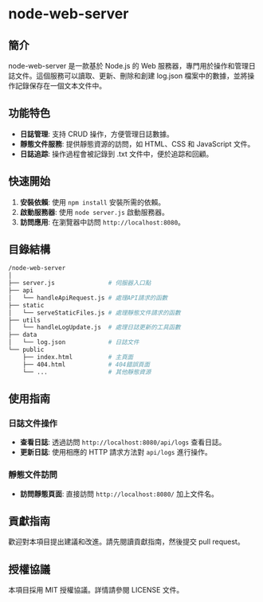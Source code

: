 # node-web-server

## 簡介

node-web-server 是一款基於 Node.js 的 Web 服務器，專門用於操作和管理日誌文件。這個服務可以讀取、更新、刪除和創建 log.json 檔案中的數據，並將操作記錄保存在一個文本文件中。

## 功能特色

- **日誌管理**: 支持 CRUD 操作，方便管理日誌數據。
- **靜態文件服務**: 提供靜態資源的訪問，如 HTML、CSS 和 JavaScript 文件。
- **日誌追踪**: 操作過程會被記錄到 .txt 文件中，便於追踪和回顧。

## 快速開始

1. **安裝依賴**: 使用 `npm install` 安裝所需的依賴。
2. **啟動服務器**: 使用 `node server.js` 啟動服務器。
3. **訪問應用**: 在瀏覽器中訪問 `http://localhost:8080`。

## 目錄結構

```bash
/node-web-server
│
├── server.js               # 伺服器入口點
├── api
│   └── handleApiRequest.js # 處理API請求的函數
├── static
│   └── serveStaticFiles.js # 處理靜態文件請求的函數
├── utils
│   └── handleLogUpdate.js  # 處理日誌更新的工具函數
├── data
│   └── log.json            # 日誌文件
└── public
    ├── index.html          # 主頁面
    ├── 404.html            # 404錯誤頁面
    └── ...                 # 其他靜態資源
```

## 使用指南

### 日誌文件操作

- **查看日誌**: 透過訪問 `http://localhost:8080/api/logs` 查看日誌。
- **更新日誌**: 使用相應的 HTTP 請求方法對 `api/logs` 進行操作。

### 靜態文件訪問

- **訪問靜態頁面**: 直接訪問 `http://localhost:8080/` 加上文件名。

## 貢獻指南

歡迎對本項目提出建議和改進。請先閱讀貢獻指南，然後提交 pull request。

## 授權協議

本項目採用 MIT 授權協議。詳情請參閱 LICENSE 文件。
